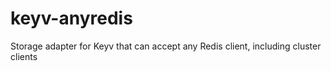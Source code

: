 # keyv-anyredis
Storage adapter for Keyv that can accept any Redis client, including cluster clients
